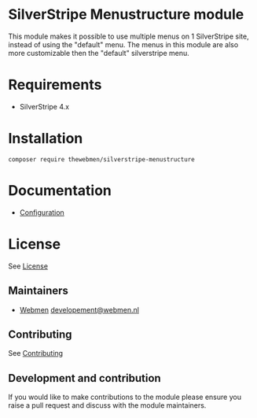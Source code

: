 # SilverStripe Menustructure module

This module makes it possible to use multiple menus on 1 SilverStripe site, instead of using the "default" menu.
The menus in this module are also more customizable then the "default" silverstripe menu.

# Requirements
* SilverStripe 4.x

# Installation
`composer require thewebmen/silverstripe-menustructure`

# Documentation
* [Configuration](docs/configuration.md)

# License
See [License](LICENSE)

## Maintainers
* [Webmen](https://www.webmen.nl/) <developement@webmen.nl>

## Contributing
See [Contributing](CONTRIBUTING.md)

## Development and contribution
If you would like to make contributions to the module please ensure you raise a pull request and discuss with the module maintainers.
